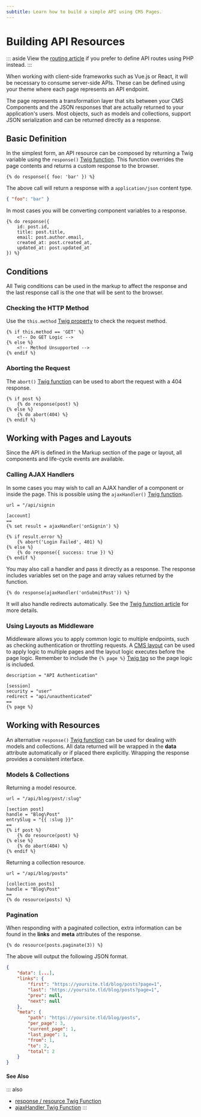 ```yaml
---
subtitle: Learn how to build a simple API using CMS Pages.
---
```

# Building API Resources

::: aside
View the [routing article](../../extend/system/routing.md) if you prefer to define API routes using PHP instead.
:::

When working with client-side frameworks such as Vue.js or React, it will be necessary to consume server-side APIs. These can be defined using your theme where each page represents an API endpoint.

The page represents a transformation layer that sits between your CMS Components and the JSON responses that are actually returned to your application's users. Most objects, such as models and collections, support JSON serialization and can be returned directly as a response.

## Basic Definition

In the simplest form, an API resource can be composed by returning a Twig variable using the `response()` [Twig function](../../markup/function/response.md). This function overrides the page contents and returns a custom response to the browser.

```twig
{% do response({ foo: 'bar' }) %}
```

The above call will return a response with a `application/json` content type.

```json
{ "foo": "bar" }
```

In most cases you will be converting component variables to a response.

```twig
{% do response({
    id: post.id,
    title: post.title,
    email: post.author.email,
    created_at: post.created_at,
    updated_at: post.updated_at
}) %}
```

## Conditions

All Twig conditions can be used in the markup to affect the response and the last response call is the one that will be sent to the browser.

### Checking the HTTP Method

Use the `this.method` [Twig property](../../markup/property/this-method.md) to check the request method.

```twig
{% if this.method == 'GET' %}
    <!-- Do GET Logic -->
{% else %}
    <!-- Method Unsupported -->
{% endif %}
```

### Aborting the Request

The `abort()` [Twig function](../../markup/function/abort.md) can be used to abort the request with a 404 response.

```twig
{% if post %}
    {% do response(post) %}
{% else %}
    {% do abort(404) %}
{% endif %}
```

## Working with Pages and Layouts

Since the API is defined in the Markup section of the page or layout, all components and life-cycle events are available.

### Calling AJAX Handlers

In some cases you may wish to call an AJAX handler of a component or inside the page. This is possible using the `ajaxHandler()` [Twig function](../../markup/function/ajax-handler.md).

```twig
url = "/api/signin

[account]
==
{% set result = ajaxHandler('onSignin') %}

{% if result.error %}
    {% abort('Login Failed', 401) %}
{% else %}
    {% do response({ success: true }) %}
{% endif %}
```

You may also call a handler and pass it directly as a response. The response includes variables set on the page and array values returned by the function.

```twig
{% do response(ajaxHandler('onSubmitPost')) %}
```

It will also handle redirects automatically. See the [Twig function article](../../markup/function/ajax-handler.md) for more details.

### Using Layouts as Middleware

Middleware allows you to apply common logic to multiple endpoints, such as checking authentication or throttling requests. A [CMS layout](../themes/layouts.md) can be used to apply logic to multiple pages and the layout logic executes before the page logic. Remember to include the `{% page %}` [Twig tag](../../markup/tag/page.md) so the page logic is included.

```twig
description = "API Authentication"

[session]
security = "user"
redirect = "api/unauthenticated"
==
{% page %}
```

## Working with Resources

An alternative `response()` [Twig function](../../markup/function/response.md) can be used for dealing with models and collections. All data returned will be wrapped in the **data** attribute automatically or if placed there explicitly. Wrapping the response provides a consistent interface.

### Models & Collections

Returning a model resource.

```twig
url = "/api/blog/post/:slug"

[section post]
handle = "Blog\Post"
entrySlug = "{{ :slug }}"
==
{% if post %}
    {% do resource(post) %}
{% else %}
    {% do abort(404) %}
{% endif %}
```

Returning a collection resource.

```twig
url = "/api/blog/posts"

[collection posts]
handle = "Blog\Post"
==
{% do resource(posts) %}
```

### Pagination

When responding with a paginated collection, extra information can be found in the **links** and **meta** attributes of the response.

```twig
{% do resource(posts.paginate(3)) %}
```

The above will output the following JSON format.

```json
{
    "data": [...],
    "links": {
        "first": "https://yoursite.tld/blog/posts?page=1",
        "last": "https://yoursite.tld/blog/posts?page=1",
        "prev": null,
        "next": null
    },
    "meta": {
        "path": "https://yoursite.tld/blog/posts",
        "per_page": 3,
        "current_page": 1,
        "last_page": 1,
        "from": 1,
        "to": 2,
        "total": 2
    }
}
```

#### See Also

::: also
* [response / resource Twig Function](../../markup/function/response.md)
* [ajaxHandler Twig Function](../../markup/function/ajax-handler.md)
:::
